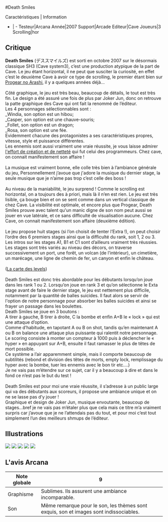 #Death Smiles

Caractéristiques | Information
- | -
Testeur|Arcana
Année|2007
Support|Arcade
Editeur|Cave
Joueurs|3
Scrolling|hor

## Critique
<b>Death Smiles</b> (&#12487;&#12473;&#12473;&#12510;&#12452;&#12523;&#12474;) est sorti en octobre 2007 sur le désormais classique SH3 (Cave system3), c’est une production atypique de la part de Cave. Le jeu étant horizontal, il ne peut que susciter la curiosité, en effet c’est  le deuxième Cave à avoir ce type de scrolling, le premier étant bien sur <a href="index.php?page=fiche&id=479">Progear no Arashi</a>, il y a quelques années déjà...<br/><br/>Côté graphique, le jeu est très beau, beaucoup de détails, le tout est très fin. Le design a été assuré une fois de plus par Joker Jun, donc on retrouve la patte graphique des Cave qui ont fait la renommé de l’éditeur.<br/>Les 4 personnages sélectionnables sont :<br/>_Windia, son option est un hibou;<br/>_Casper, son option est une chauve-souris;<br/>_Follet, son option est un dragon;<br/>_Rosa, son option est une fée.<br/>Evidemment chacune des protagonistes a ses caractéristiques propres, vitesse, style et puissance différentes.<br/>Les ennemis sont aussi vraiment une vraie réussite, je vous laisse admirer <a href="http://www.cave.co.jp/gameonline/deathsmiles/stage_teki.html">l'effort de création et de netteté</a> qui fut celui des programmeurs. Chez cave, on connait manifestement son affaire !<br/><br/>La musique est vraiment bonne, elle colle très bien à l’ambiance générale du jeu, Personnellement j’avoue que j'adore la musique du dernier stage, la seule musique que je n’aime pas trop c’est celle des boss !<br/><br/>Au niveau de la maniabilité, le jeu surprend ! Comme le scrolling est horizontal, on a toujours des à priori, mais là il n’en est rien. Le jeu est très lisible, ça bouge bien et on se sent comme dans un vertical classique de chez Cave. La visibilité est optimale, et encore plus que Progear, Death Smiles prouve avec talent qu'un manic digne de son nom peut aussi se jouer en vue latérale, et ce sans difficulté de visualisation aucune. Chez Cave, on connait manifestement son affaire (deuxième édition).<br/><br/>Le jeu propose huit stages (si l’on choisit de tenter l’Extra !), on peut choisir l’ordre des 6 premiers stages ainsi que la difficulté du rank, soit 1, 2 ou 3.<br/>Les intros sur les stages A1, B1 et C1 sont d’ailleurs vraiment très réussies.<br/>Les stages sont très variés au niveau des décors, on traverse successivement un port, une forêt, un volcan (de l’intérieur), un cimetière, un marécage, une ligne de chemin de fer, un canyon et enfin le château.<br/><br/>(<a href="http://www.cave.co.jp/gameonline/deathsmiles/stage.html">La carte des levels</a>)<br/><br/>Death Smiles est donc très abordable pour les débutants lorsqu’on joue dans les rank 1 ou 2. Lorsqu’on joue en rank 3 et qu’on sélectionne le Exta stage avant de faire le dernier stage, le jeu est nettement plus difficile, notamment par la quantité de balles suicides. Il faut alors se servir de l'option de notre personnage pour absorber les balles suicides et ainsi se frayer un passage dans les boulettes.<br/>Death Smiles se joue en 3 boutons :<br/>A tirer à gauche, B tirer à droite, C la bombe et enfin A+B le « lock » qui est une attaque d’option.<br/>Comme d’habitude, en tapotant A ou B on shot, tandis qu’en maintenant A ou B on balance une attaque plus puissante qui ralentit notre personnage.<br/>Le scoring consiste à monter un compteur à 1000 puis à déclencher le « hyper » en appuyant sur A+B, ensuite il faut ramasser le plus de têtes de mort possible.<br/>Ce système a l’air apparemment simple, mais il comporte beaucoup de subtilités (rebond et division des têtes de morts, empty lock, remplissage du hyper avec la bombe, tuer les ennemis avec le bon tir etc.…)<br/>Je ne vais pas m’étendre sur ce sujet, car il y a beaucoup à dire et dans le fond ce n’est pas le but du test !<br/><br/>Death Smiles est pour moi une vraie réussite, il s’adresse à un public large qui va des débutants aux scoreurs, il propose une ambiance unique et on ne se lasse pas d’y jouer !<br/>Graphique et design de Joker Jun, musique envoutante, beaucoup de stages…bref je ne vais pas m’étaler plus que cela mais ce titre m’a vraiment surpris car j’avoue que je ne l’attendais pas du tout, et pour moi c’est tout simplement l’un des meilleurs shmups de l’éditeur. <br/>

## Illustrations
![](http://www.shmup.com/images/thumbs/img_fiche_1_1112.bmp)
![](http://www.shmup.com/images/thumbs/img_fiche_2_1112.bmp)
![](http://www.shmup.com/images/thumbs/img_fiche_3_1112.bmp)
![](http://www.shmup.com/images/thumbs/img_fiche_4_1112.bmp)
![](http://www.shmup.com/images/thumbs/img_fiche_5_1112.bmp)

## L'avis Arcana
Note globale|9
-|-
Graphisme|Sublimes. Ils assurent une ambiance incomparable.
Son|Même remarque pour le son, les thèmes sont exquis, son et images sont indissociables.
